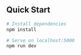 
## Quick Start

```bash
# Install dependencies
npm install

# Serve on localhost:5000
npm run dev
```
